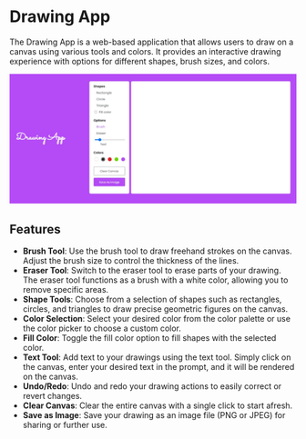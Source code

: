 # Drawing App

The Drawing App is a web-based application that allows users to draw on a canvas using various tools and colors. It provides an interactive drawing experience with options for different shapes, brush sizes, and colors.

![Drawing App Screenshot](./images/drawing-app-screenshot.jpeg)

## Features

- **Brush Tool**: Use the brush tool to draw freehand strokes on the canvas. Adjust the brush size to control the thickness of the lines.
- **Eraser Tool**: Switch to the eraser tool to erase parts of your drawing. The eraser tool functions as a brush with a white color, allowing you to remove specific areas.
- **Shape Tools**: Choose from a selection of shapes such as rectangles, circles, and triangles to draw precise geometric figures on the canvas.
- **Color Selection**: Select your desired color from the color palette or use the color picker to choose a custom color.
- **Fill Color**: Toggle the fill color option to fill shapes with the selected color.
- **Text Tool**: Add text to your drawings using the text tool. Simply click on the canvas, enter your desired text in the prompt, and it will be rendered on the canvas.
- **Undo/Redo**: Undo and redo your drawing actions to easily correct or revert changes.
- **Clear Canvas**: Clear the entire canvas with a single click to start afresh.
- **Save as Image**: Save your drawing as an image file (PNG or JPEG) for sharing or further use.
